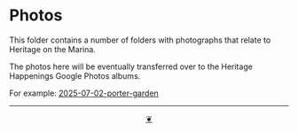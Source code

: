 # Photos

This folder contains a number of folders with photographs that relate to Heritage on the Marina.

The photos here will be eventually transferred over to the Heritage Happenings Google Photos albums.

For example: [2025-07-02-porter-garden]( https://photos.app.goo.gl/RGGRZPNnHjWQZYxB9 )

***

<center title="Hello! Click me to go up to the top" ><a class=aDingbat href=javascript:window.scrollTo(0,0);> ❦ </a></center>
